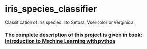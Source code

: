 # iris_species_classifier
Classification of iris species into Setosa, Vsericolor or Verginicia.


### The complete description of this project is given in book: [Introduction to Machine Learning with python](http://shop.oreilly.com/product/0636920030515.do)

